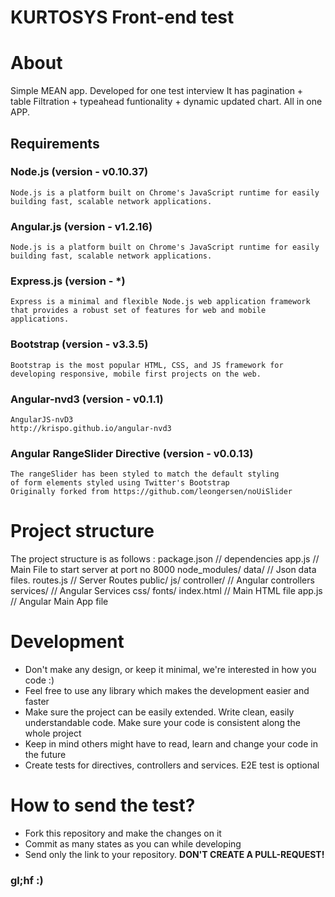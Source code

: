 # KURTOSYS Front-end test

# About
Simple MEAN app. Developed for one test interview
It has pagination + table Filtration + typeahead funtionality + dynamic updated chart. All in one APP.

## Requirements
### Node.js (version - v0.10.37)
    Node.js is a platform built on Chrome's JavaScript runtime for easily building fast, scalable network applications.
### Angular.js (version - v1.2.16)
    Node.js is a platform built on Chrome's JavaScript runtime for easily building fast, scalable network applications.
### Express.js (version - *)
    Express is a minimal and flexible Node.js web application framework that provides a robust set of features for web and mobile applications.
### Bootstrap (version - v3.3.5)
    Bootstrap is the most popular HTML, CSS, and JS framework for developing responsive, mobile first projects on the web.
### Angular-nvd3 (version - v0.1.1)
    AngularJS-nvD3
    http://krispo.github.io/angular-nvd3
### Angular RangeSlider Directive (version - v0.0.13)
    The rangeSlider has been styled to match the default styling
    of form elements styled using Twitter's Bootstrap
    Originally forked from https://github.com/leongersen/noUiSlider

# Project structure
The project structure is as follows :
    package.json // dependencies
    app.js  // Main File to start server at port no 8000
    node_modules/
    data/ // Json data files.
    routes.js // Server Routes
    public/
        js/
            controller/ // Angular controllers
            services/   // Angular Services
        css/
        fonts/
        index.html // Main HTML file
        app.js // Angular Main App file
        

# Development
- Don't make any design, or keep it minimal, we're interested in how you code :)
- Feel free to use any library which makes the development easier and faster
- Make sure the project can be easily extended. Write clean, easily understandable code. Make sure your code is consistent along the whole project
- Keep in mind others might have to read, learn and change your code in the future
- Create tests for directives, controllers and services. E2E test is optional


# How to send the test?
- Fork this repository and make the changes on it
- Commit as many states as you can while developing
- Send only the link to your repository. **DON'T CREATE A PULL-REQUEST!**

### gl;hf :)

